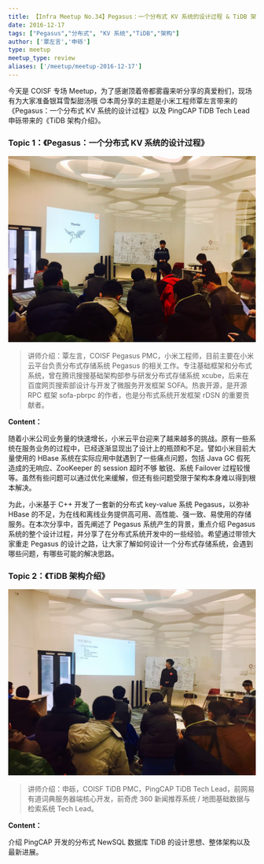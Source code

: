 ```yaml
---
title: 【Infra Meetup No.34】Pegasus：一个分布式 KV 系统的设计过程 & TiDB 架构介绍 
date: 2016-12-17
tags: ["Pegasus","分布式", "KV 系统","TiDB","架构"]
author: ['覃左言','申砾']
type: meetup
meetup_type: review
aliases: ['/meetup/meetup-2016-12-17']
---
```



今天是 COISF 专场 Meetup，为了感谢顶着帝都雾霾来听分享的真爱粉们，现场有为大家准备银耳雪梨甜汤哦 😊本周分享的主题是小米工程师覃左言带来的《Pegasus：一个分布式 KV 系统的设计过程》以及 PingCAP TiDB Tech Lead 申砾带来的《TiDB 架构介绍》。

### Topic 1：《Pegasus：一个分布式 KV 系统的设计过程》

![覃左言 | 小米工程师](media/meetup-34-20161217/1.jpeg)

>讲师介绍：覃左言，COISF Pegasus PMC，小米工程师，目前主要在小米云平台负责分布式存储系统 Pegasus 的相关工作。专注基础框架和分布式系统，曾在腾讯搜搜基础架构部参与研发分布式存储系统 xcube，后来在百度网页搜索部设计与开发了微服务开发框架 SOFA。热衷开源，是开源 RPC 框架 sofa-pbrpc 的作者，也是分布式系统开发框架 rDSN 的重要贡献者。

**Content：**

随着小米公司业务量的快速增长，小米云平台迎来了越来越多的挑战。原有一些系统在服务业务的过程中，已经逐渐显现出了设计上的瓶颈和不足。譬如小米目前大量使用的 HBase 系统在实际应用中就遇到了一些痛点问题，包括 Java GC 假死造成的无响应、ZooKeeper 的 session 超时不够 敏锐、系统 Failover 过程较慢等。虽然有些问题可以通过优化来缓解，但还有些问题受限于架构本身难以得到根本解决。

为此，小米基于 C++ 开发了一套新的分布式 key-value 系统 Pegasus，以弥补 HBase 的不足，为在线和离线业务提供高可用、高性能、强一致、易使用的存储服务。在本次分享中，首先阐述了 Pegasus 系统产生的背景，重点介绍 Pegasus 系统的整个设计过程，并分享了在分布式系统开发中的一些经验。希望通过带领大家重走 Pegasus 的设计之路，让大家了解如何设计一个分布式存储系统，会遇到哪些问题，有哪些可能的解决思路。

### Topic 2：《TiDB 架构介绍》

![申砾 | PingCAP 技术 VP](media/meetup-34-20161217/2.jpeg)

>讲师介绍：申砾，COISF TiDB PMC，PingCAP TiDB Tech Lead，前网易有道词典服务器端核心开发，前奇虎 360 新闻推荐系统 / 地图基础数据与检索系统 Tech Lead。

**Content：**

介绍 PingCAP 开发的分布式 NewSQL 数据库 TiDB 的设计思想、整体架构以及最新进展。

